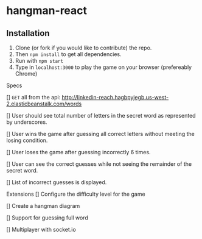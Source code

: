 # hangman-react

## Installation

1. Clone (or fork if you would like to contribute) the repo.
2. Then `npm install` to get all dependencies.
3. Run with `npm start`
4. Type in `localhost:3000` to play the game on your browser (prefereably Chrome)

Specs

[] `GET` all from the api: http://linkedin-reach.hagbpyjegb.us-west-2.elasticbeanstalk.com/words

[] User should see total number of letters in the secret word as represented by underscores.

[] User wins the game after guessing all correct letters without meeting the losing condition.

[] User loses the game after guessing incorrectly 6 times.

[] User can see the correct guesses while not seeing the remainder of the secret word.

[] List of incorrect guesses is displayed.

Extensions
[] Configure the difficulty level for the game

[] Create a hangman diagram

[] Support for guessing full word

[] Multiplayer with socket.io

  
